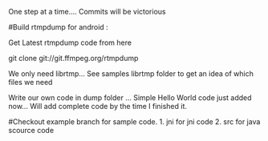 One step at a time.... 
Commits will be victorious  

#Build rtmpdump for android :

Get Latest rtmpdump code from here

git clone git://git.ffmpeg.org/rtmpdump

We only need librtmp... See samples librtmp folder to get an idea of which files we need

Write our own code in dump folder ... Simple Hello World code just added now... Will add complete code by the time I finished it.

#Checkout example branch for sample code.
    1. jni for jni code
    2. src for java scource code
